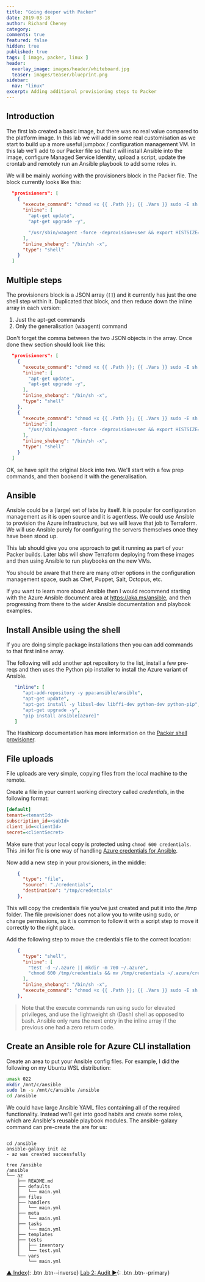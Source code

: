 ```yaml
---
title: "Going deeper with Packer"
date: 2019-03-18
author: Richard Cheney
category:
comments: true
featured: false
hidden: true
published: true
tags: [ image, packer, linux ]
header:
  overlay_image: images/header/whiteboard.jpg
  teaser: images/teaser/blueprint.png
sidebar:
  nav: "linux"
excerpt: Adding additional provisioning steps to Packer
---
```


## Introduction

The first lab created a basic image, but there was no real value compared to the platform image.  In this lab we will add in some real customisation as we start to build up a more useful jumpbox / configuration management VM.  In this lab we'll add to our Packer file so that it will install Ansible into the image, configure Managed Service Identity, upload a script, update the crontab and remotely run an Ansible playbook to add some roles in.

We will be mainly working with the provisioners block in the Packer file. The block currently looks like this:

```json
  "provisioners": [
    {
      "execute_command": "chmod +x {{ .Path }}; {{ .Vars }} sudo -E sh '{{ .Path }}'",
      "inline": [
        "apt-get update",
        "apt-get upgrade -y",

        "/usr/sbin/waagent -force -deprovision+user && export HISTSIZE=0 && sync"
      ],
      "inline_shebang": "/bin/sh -x",
      "type": "shell"
    }
  ]
```

## Multiple steps

The provisioners block is a JSON array (`[]`) and it currently has just the one shell step within it.  Duplicated that block, and then reduce down the inline array in each version:

1. Just the apt-get commands
1. Only the generalisation (waagent) command

Don't forget the comma between the two JSON objects in the array.  Once done thew section should look like this:

```json
  "provisioners": [
    {
      "execute_command": "chmod +x {{ .Path }}; {{ .Vars }} sudo -E sh '{{ .Path }}'",
      "inline": [
        "apt-get update",
        "apt-get upgrade -y",
      ],
      "inline_shebang": "/bin/sh -x",
      "type": "shell"
    },
    {
      "execute_command": "chmod +x {{ .Path }}; {{ .Vars }} sudo -E sh '{{ .Path }}'",
      "inline": [
        "/usr/sbin/waagent -force -deprovision+user && export HISTSIZE=0 && sync"
      ],
      "inline_shebang": "/bin/sh -x",
      "type": "shell"
    }
  ]
```

OK, se have split the original block into two.  We'll start with a few prep commands, and then bookend it with the generalisation.

## Ansible

Ansible could be a (large) set of labs by itself. It is popular for configuration management as it is open source and it is agentless. We could use Ansible to provision the  Azure infrastructure, but we will leave that job to Terraform.  We will use Ansible purely for configuring the servers themselves once they have been stood up.

This lab should give you one approach to get it running as part of your Packer builds.  Later labs will show Terraform deploying from these images and then using Ansible to run playbooks on the new VMs.

You should be aware that there are many other options in the configuration management space, such as Chef, Puppet, Salt, Octopus, etc.

If you want to learn more about Ansible then I would recommend starting with the Azure Ansible document area at <https://aka.ms/ansible>, and then progressing from there to the wider Ansible documentation and playbook examples.

## Install Ansible using the shell

If you are doing simple package installations then you can add commands to that first inline array.

The following will add another apt repository to the list, install a few pre-reqs and then uses the Python pip installer to install the Azure variant of Ansible.

```yaml
   "inline": [
      "apt-add-repository -y ppa:ansible/ansible",
      "apt-get update",
      "apt-get install -y libssl-dev libffi-dev python-dev python-pip",
      "apt-get upgrade -y",
      "pip install ansible[azure]"
   ]
```

The Hashicorp documentation has more information on the [Packer shell provisioner](https://www.packer.io/docs/provisioners/shell.html).

## File uploads

File uploads are very simple, copying files from the local machine to the remote.

Create a file in your current working directory called *credentials*, in the following format:

```ini
[default]
tenant=<tenantId>
subscription_id=<subId>
client_id=<clientId>
secret=<clientSecret>
```

Make sure that your local copy is protected using `chmod 600 credentials`.  This .ini for file is one way of handling [Azure credentials for Ansible](https://docs.ansible.com/ansible/latest/scenario_guides/guide_azure.html#authenticating-with-azure).

Now add a new step in your provisioners, in the middle:

```json
    {
      "type": "file",
      "source": "./credentials",
      "destination": "/tmp/credentials"
    },
```

This will copy the credentials file you've just created and put it into the /tmp folder.  The file provisioner does not allow you to write using sudo, or change permissions, so it is common to follow it with a script step to move it correctly to the right place.

Add the following step to move the credentials file to the correct location:

```json
    {
      "type": "shell",
      "inline": [
        "test -d ~/.azure || mkdir -m 700 ~/.azure",
        "chmod 600 /tmp/credentials && mv /tmp/credentials ~/.azure/credentials"
      ],
      "inline_shebang": "/bin/sh -x",
      "execute_command": "chmod +x {{ .Path }}; {{ .Vars }} sudo -E sh '{{ .Path }}'"
    },
```

> Note that the execute commands run using sudo for elevated privileges, and use the lightweight sh (Dash) shell as opposed to bash. Ansible only runs the next entry in the inline array if the previous one had a zero return code.

## Create an Ansible role for Azure CLI installation

Create an area to put your Ansible config files.  For example, I did the following on my Ubuntu WSL distribution:

```bash
umask 022
mkdir /mnt/c/ansible
sudo ln -s /mnt/c/ansible /ansible
cd /ansible
```

We could have large Ansible YAML files containing all of the required functionality.  Instead we'll get into good habits and create some roles, which are Ansible's reusable playbook modules.  The ansible-galaxy command can pre-create the are for us:

<pre class="language-bash command-line" data-output="3-4,6-99" data-prompt="$"><code>
cd /ansible
ansible-galaxy init az
- az was created successfully

tree /ansible
/ansible
└── az
    ├── README.md
    ├── defaults
    │   └── main.yml
    ├── files
    ├── handlers
    │   └── main.yml
    ├── meta
    │   └── main.yml
    ├── tasks
    │   └── main.yml
    ├── templates
    ├── tests
    │   ├── inventory
    │   └── test.yml
    └── vars
        └── main.yml
</code></pre>



[▲ Index](../#labs){: .btn .btn--inverse} [Lab 2: Audit ►](../lab2){: .btn .btn--primary}